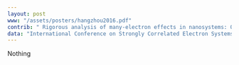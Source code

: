 ```yaml
---
layout: post
www: "/assets/posters/hangzhou2016.pdf"
contrib: " Rigorous analysis of many-electron effects in nanosystems: Quantum dot - ring nanostructure "
data: "International Conference on Strongly Correlated Electron Systems, SCES 2016 (Hangzhou, China, May 9, 2016) "
---
```

Nothing
